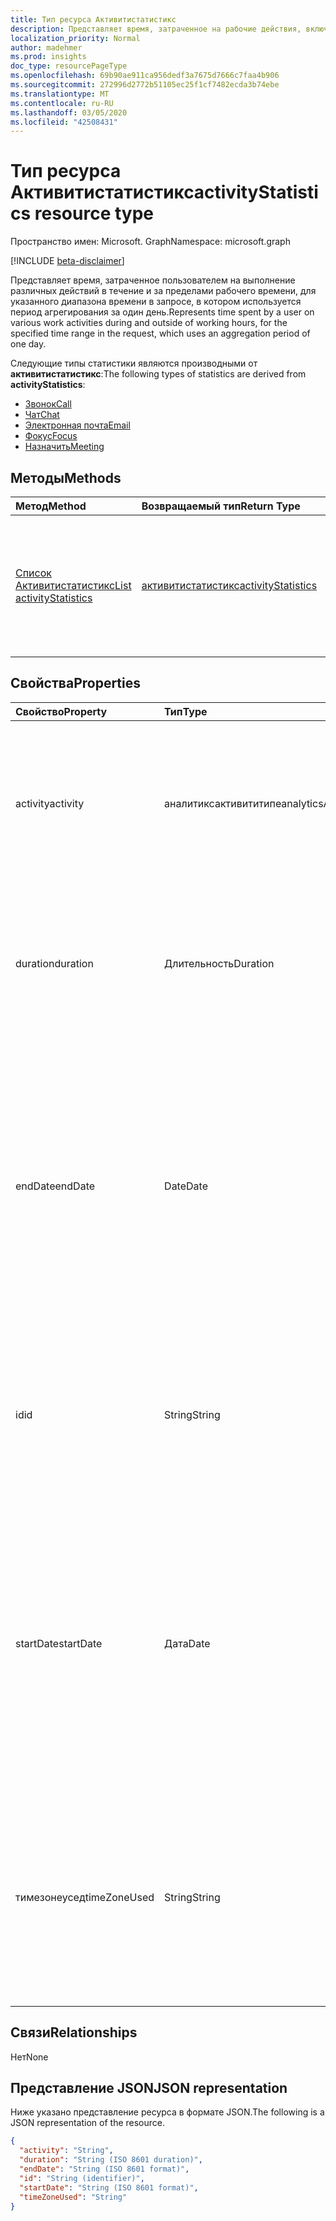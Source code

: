 ```yaml
---
title: Тип ресурса Активитистатистикс
description: Представляет время, затраченное на рабочие действия, включая электронную почту, собрания, фокусы, разговоры и звонки.
localization_priority: Normal
author: madehmer
ms.prod: insights
doc_type: resourcePageType
ms.openlocfilehash: 69b90ae911ca956dedf3a7675d7666c7faa4b906
ms.sourcegitcommit: 272996d2772b51105ec25f1cf7482ecda3b74ebe
ms.translationtype: MT
ms.contentlocale: ru-RU
ms.lasthandoff: 03/05/2020
ms.locfileid: "42508431"
---
```

# <a name="activitystatistics-resource-type"></a><span data-ttu-id="43cb3-103">Тип ресурса Активитистатистикс</span><span class="sxs-lookup"><span data-stu-id="43cb3-103">activityStatistics resource type</span></span>

<span data-ttu-id="43cb3-104">Пространство имен: Microsoft. Graph</span><span class="sxs-lookup"><span data-stu-id="43cb3-104">Namespace: microsoft.graph</span></span>

[!INCLUDE [beta-disclaimer](../../includes/beta-disclaimer.md)]

<span data-ttu-id="43cb3-105">Представляет время, затраченное пользователем на выполнение различных действий в течение и за пределами рабочего времени, для указанного диапазона времени в запросе, в котором используется период агрегирования за один день.</span><span class="sxs-lookup"><span data-stu-id="43cb3-105">Represents time spent by a user on various work activities during and outside of working hours, for the specified time range in the request, which uses an aggregation period of one day.</span></span>

<span data-ttu-id="43cb3-106">Следующие типы статистики являются производными от **активитистатистикс**:</span><span class="sxs-lookup"><span data-stu-id="43cb3-106">The following types of statistics are derived from **activityStatistics**:</span></span>

* [<span data-ttu-id="43cb3-107">Звонок</span><span class="sxs-lookup"><span data-stu-id="43cb3-107">Call</span></span>](callactivitystatistics.md)
* [<span data-ttu-id="43cb3-108">Чат</span><span class="sxs-lookup"><span data-stu-id="43cb3-108">Chat</span></span>](chatactivitystatistics.md)
* [<span data-ttu-id="43cb3-109">Электронная почта</span><span class="sxs-lookup"><span data-stu-id="43cb3-109">Email</span></span>](emailactivitystatistics.md)
* [<span data-ttu-id="43cb3-110">Фокус</span><span class="sxs-lookup"><span data-stu-id="43cb3-110">Focus</span></span>](focusactivitystatistics.md)
* [<span data-ttu-id="43cb3-111">Назначить</span><span class="sxs-lookup"><span data-stu-id="43cb3-111">Meeting</span></span>](meetingactivitystatistics.md)

<!--  removing per Mathew 2/6/2020   ### Activity id property

In an HTTP request, to get a specific type of activity statistics within a date range, you can express this information as an ID to the user's collection of activityStatistics in the following format, where `{startdate}` and `{enddate}` are expressed in ISO 8601 calendar date format and `{activity}` can be "call", "chat", "email", "focus", or "meeting":

```
{activity}_{startdate}_{enddate}
```

For example, the ID "email_2019-08-10_2019-08-12" represents the emailActivityStatistics for the specified user between August 10, 2019 and August 12, 2019.
-->
## <a name="methods"></a><span data-ttu-id="43cb3-112">Методы</span><span class="sxs-lookup"><span data-stu-id="43cb3-112">Methods</span></span>

| <span data-ttu-id="43cb3-113">Метод</span><span class="sxs-lookup"><span data-stu-id="43cb3-113">Method</span></span>       | <span data-ttu-id="43cb3-114">Возвращаемый тип</span><span class="sxs-lookup"><span data-stu-id="43cb3-114">Return Type</span></span> | <span data-ttu-id="43cb3-115">Описание</span><span class="sxs-lookup"><span data-stu-id="43cb3-115">Description</span></span> |
|:-------------|:------------|:------------|
| [<span data-ttu-id="43cb3-116">Список Активитистатистикс</span><span class="sxs-lookup"><span data-stu-id="43cb3-116">List activityStatistics</span></span>](../api/activitystatistics-list.md) | [<span data-ttu-id="43cb3-117">активитистатистикс</span><span class="sxs-lookup"><span data-stu-id="43cb3-117">activityStatistics</span></span>](activitystatistics.md) | <span data-ttu-id="43cb3-118">Получение свойств для коллекции статистики действий пользователя за последнюю полную неделю.</span><span class="sxs-lookup"><span data-stu-id="43cb3-118">Retrieve the properties for the collection of activity statistics for a user, for the last complete week.</span></span> |

## <a name="properties"></a><span data-ttu-id="43cb3-119">Свойства</span><span class="sxs-lookup"><span data-stu-id="43cb3-119">Properties</span></span>

| <span data-ttu-id="43cb3-120">Свойство</span><span class="sxs-lookup"><span data-stu-id="43cb3-120">Property</span></span>     | <span data-ttu-id="43cb3-121">Тип</span><span class="sxs-lookup"><span data-stu-id="43cb3-121">Type</span></span>        | <span data-ttu-id="43cb3-122">Описание</span><span class="sxs-lookup"><span data-stu-id="43cb3-122">Description</span></span> |
|:-------------|:------------|:------------|
|<span data-ttu-id="43cb3-123">activity</span><span class="sxs-lookup"><span data-stu-id="43cb3-123">activity</span></span> |<span data-ttu-id="43cb3-124">аналитиксактивититипе</span><span class="sxs-lookup"><span data-stu-id="43cb3-124">analyticsActivityType</span></span> |<span data-ttu-id="43cb3-125">Тип действия, для которого возвращается статистика.</span><span class="sxs-lookup"><span data-stu-id="43cb3-125">The type of activity for which statistics are returned.</span></span> <span data-ttu-id="43cb3-126">Возможные значения: `call`, `chat`, `email`, `focus`и. `meeting`</span><span class="sxs-lookup"><span data-stu-id="43cb3-126">The possible values are: `call`, `chat`, `email`, `focus`, and `meeting`.</span></span> |
|<span data-ttu-id="43cb3-127">duration</span><span class="sxs-lookup"><span data-stu-id="43cb3-127">duration</span></span> |<span data-ttu-id="43cb3-128">Длительность</span><span class="sxs-lookup"><span data-stu-id="43cb3-128">Duration</span></span> |<span data-ttu-id="43cb3-129">Общее количество часов, потраченных на действие.</span><span class="sxs-lookup"><span data-stu-id="43cb3-129">Total hours spent on the activity.</span></span> <span data-ttu-id="43cb3-130">Значение представляется в формате ISO 8601 для длительности.</span><span class="sxs-lookup"><span data-stu-id="43cb3-130">The value is represented in ISO 8601 format for durations.</span></span> |
|<span data-ttu-id="43cb3-131">endDate</span><span class="sxs-lookup"><span data-stu-id="43cb3-131">endDate</span></span> |<span data-ttu-id="43cb3-132">Date</span><span class="sxs-lookup"><span data-stu-id="43cb3-132">Date</span></span> |<span data-ttu-id="43cb3-133">Дата завершения действия, выраженная в формате ISO 8601 для календарных дат.</span><span class="sxs-lookup"><span data-stu-id="43cb3-133">Date when the activity ended, expressed in ISO 8601 format for calendar dates.</span></span> <span data-ttu-id="43cb3-134">Например, значение свойства может иметь значение "2019-07-03", которое соответствует формату ГГГГ – MM – DD.</span><span class="sxs-lookup"><span data-stu-id="43cb3-134">For example, the property value could be "2019-07-03" that follows the YYYY-MM-DD format.</span></span> |
|<span data-ttu-id="43cb3-135">id</span><span class="sxs-lookup"><span data-stu-id="43cb3-135">id</span></span> |<span data-ttu-id="43cb3-136">String</span><span class="sxs-lookup"><span data-stu-id="43cb3-136">String</span></span> |<span data-ttu-id="43cb3-137">Идентификатор действия, предназначенный только для чтения.</span><span class="sxs-lookup"><span data-stu-id="43cb3-137">Read-only ID for the activity.</span></span> <span data-ttu-id="43cb3-138">Не проанализируйте и не настраивайте значение для своих сценариев.</span><span class="sxs-lookup"><span data-stu-id="43cb3-138">Do not parse or customize the value for your scenarios.</span></span> |
|<span data-ttu-id="43cb3-139">startDate</span><span class="sxs-lookup"><span data-stu-id="43cb3-139">startDate</span></span> |<span data-ttu-id="43cb3-140">Дата</span><span class="sxs-lookup"><span data-stu-id="43cb3-140">Date</span></span> |<span data-ttu-id="43cb3-141">Дата начала действия, выраженная в формате ISO 8601 для календарных дат.</span><span class="sxs-lookup"><span data-stu-id="43cb3-141">Date when the activity started, expressed in ISO 8601 format for calendar dates.</span></span> <span data-ttu-id="43cb3-142">Например, значение свойства может иметь значение "2019-07-04", которое соответствует формату ГГГГ – MM – DD.</span><span class="sxs-lookup"><span data-stu-id="43cb3-142">For example, the property value could be "2019-07-04" that follows the YYYY-MM-DD format.</span></span> |
|<span data-ttu-id="43cb3-143">тимезонеусед</span><span class="sxs-lookup"><span data-stu-id="43cb3-143">timeZoneUsed</span></span> |<span data-ttu-id="43cb3-144">String</span><span class="sxs-lookup"><span data-stu-id="43cb3-144">String</span></span> |<span data-ttu-id="43cb3-145">Часовой пояс, который пользователь задает в Microsoft Outlook для вычисления.</span><span class="sxs-lookup"><span data-stu-id="43cb3-145">The time zone that the user sets in Microsoft Outlook is used for the computation.</span></span> <span data-ttu-id="43cb3-146">Например, значение свойства может быть "тихоокеанское стандартное время".</span><span class="sxs-lookup"><span data-stu-id="43cb3-146">For example, the property value could be "Pacific Standard Time."</span></span> |

## <a name="relationships"></a><span data-ttu-id="43cb3-147">Связи</span><span class="sxs-lookup"><span data-stu-id="43cb3-147">Relationships</span></span>

<span data-ttu-id="43cb3-148">Нет</span><span class="sxs-lookup"><span data-stu-id="43cb3-148">None</span></span>

## <a name="json-representation"></a><span data-ttu-id="43cb3-149">Представление JSON</span><span class="sxs-lookup"><span data-stu-id="43cb3-149">JSON representation</span></span>

<span data-ttu-id="43cb3-150">Ниже указано представление ресурса в формате JSON.</span><span class="sxs-lookup"><span data-stu-id="43cb3-150">The following is a JSON representation of the resource.</span></span>

<!-- { 
  "blockType": "resource",
  "optionalProperties": [

  ],
  "@odata.type": "microsoft.graph.activityStatistics",
  "keyProperty": "id"
}-->

```json
{
  "activity": "String",
  "duration": "String (ISO 8601 duration)",
  "endDate": "String (ISO 8601 format)",
  "id": "String (identifier)",
  "startDate": "String (ISO 8601 format)",
  "timeZoneUsed": "String"
}
```

<!-- uuid: 16cd6b66-4b1a-43a1-adaf-3a886856ed98
2019-02-04 14:57:30 UTC -->
<!-- {
  "type": "#page.annotation",
  "description": "activityStatistics resource",
  "keywords": "",
  "section": "documentation",
  "tocPath": ""
}--> 
